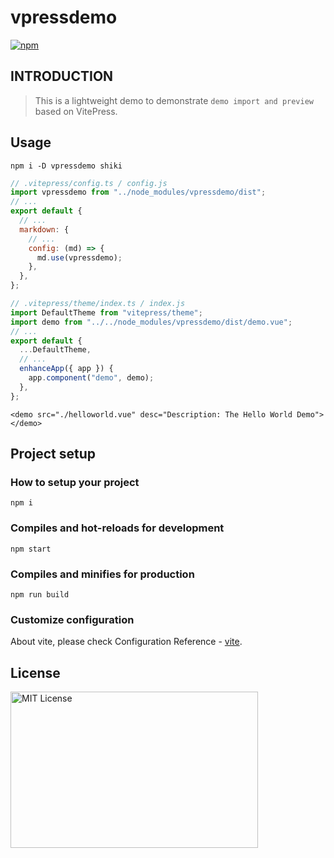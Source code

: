# vpressdemo

[![npm](https://img.shields.io/npm/v/vpressdemo)](https://www.npmjs.com/package/vpressdemo)

## INTRODUCTION

> This is a lightweight demo to demonstrate `demo import and preview` based on VitePress.

## Usage

```
npm i -D vpressdemo shiki
```

```js
// .vitepress/config.ts / config.js
import vpressdemo from "../node_modules/vpressdemo/dist";
// ...
export default {
  // ...
  markdown: {
    // ...
    config: (md) => {
      md.use(vpressdemo);
    },
  },
};
```

```js
// .vitepress/theme/index.ts / index.js
import DefaultTheme from "vitepress/theme";
import demo from "../../node_modules/vpressdemo/dist/demo.vue";
// ...
export default {
  ...DefaultTheme,
  // ...
  enhanceApp({ app }) {
    app.component("demo", demo);
  },
};
```

```
<demo src="./helloworld.vue" desc="Description: The Hello World Demo"></demo>
```

## Project setup

### How to setup your project

```
npm i
```

### Compiles and hot-reloads for development

```
npm start
```

### Compiles and minifies for production

```
npm run build
```

### Customize configuration

About vite, please check Configuration Reference - [vite](https://vitejs.dev/config/).

## License

<img src="https://nikoni.top/images/niko-mit.png" alt="MIT License" width="396" height="250"/>
